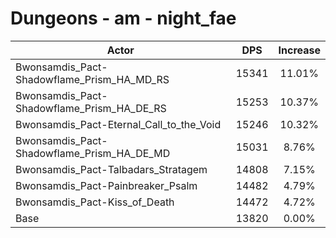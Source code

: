 # Dungeons - am - night_fae
| Actor | DPS | Increase |
|---|:---:|:---:|
|Bwonsamdis_Pact-Shadowflame_Prism_HA_MD_RS|15341|11.01%|
|Bwonsamdis_Pact-Shadowflame_Prism_HA_DE_RS|15253|10.37%|
|Bwonsamdis_Pact-Eternal_Call_to_the_Void|15246|10.32%|
|Bwonsamdis_Pact-Shadowflame_Prism_HA_DE_MD|15031|8.76%|
|Bwonsamdis_Pact-Talbadars_Stratagem|14808|7.15%|
|Bwonsamdis_Pact-Painbreaker_Psalm|14482|4.79%|
|Bwonsamdis_Pact-Kiss_of_Death|14472|4.72%|
|Base|13820|0.00%|
